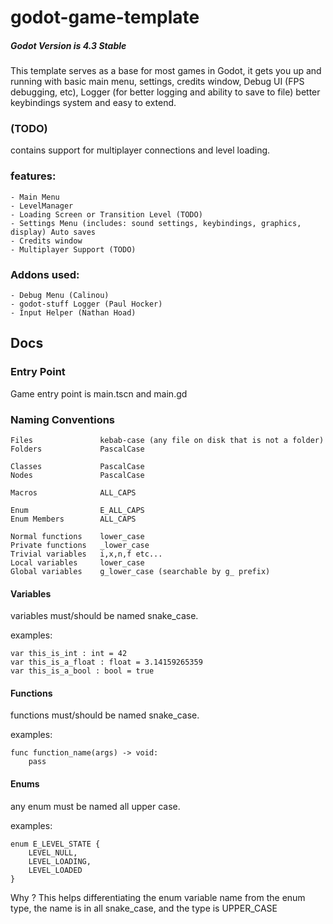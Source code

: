 # godot-game-template

##### Godot Version is 4.3 Stable

This template serves as a base for most games in Godot, it gets you up and running with 
basic main menu, settings, credits window, Debug UI (FPS debugging, etc), Logger (for better logging and ability to save to file) 
better keybindings system and easy to extend.

### (TODO)
contains support for multiplayer connections and level loading.

### features:
	- Main Menu
	- LevelManager
	- Loading Screen or Transition Level (TODO)
	- Settings Menu (includes: sound settings, keybindings, graphics, display) Auto saves
	- Credits window
	- Multiplayer Support (TODO)

### Addons used:
	- Debug Menu (Calinou)
	- godot-stuff Logger (Paul Hocker)
	- Input Helper (Nathan Hoad)

## Docs

### Entry Point
Game entry point is main.tscn and main.gd


### Naming Conventions
```
Files               kebab-case (any file on disk that is not a folder)
Folders             PascalCase

Classes             PascalCase
Nodes               PascalCase

Macros              ALL_CAPS

Enum                E_ALL_CAPS
Enum Members        ALL_CAPS

Normal functions    lower_case
Private functions   _lower_case
Trivial variables   i,x,n,f etc...
Local variables     lower_case
Global variables    g_lower_case (searchable by g_ prefix)
```
#### Variables
variables must/should be named snake_case.

examples:
```
var this_is_int : int = 42
var this_is_a_float : float = 3.14159265359
var this_is_a_bool : bool = true
```
#### Functions
functions must/should be named snake_case.

examples:
```
func function_name(args) -> void:
	pass
```

#### Enums
any enum must be named all upper case.

examples:
```
enum E_LEVEL_STATE {
	LEVEL_NULL,
	LEVEL_LOADING,
	LEVEL_LOADED
}
```
Why ? This helps differentiating the enum variable name from the enum type, the name is in all snake_case, and the type is UPPER_CASE
